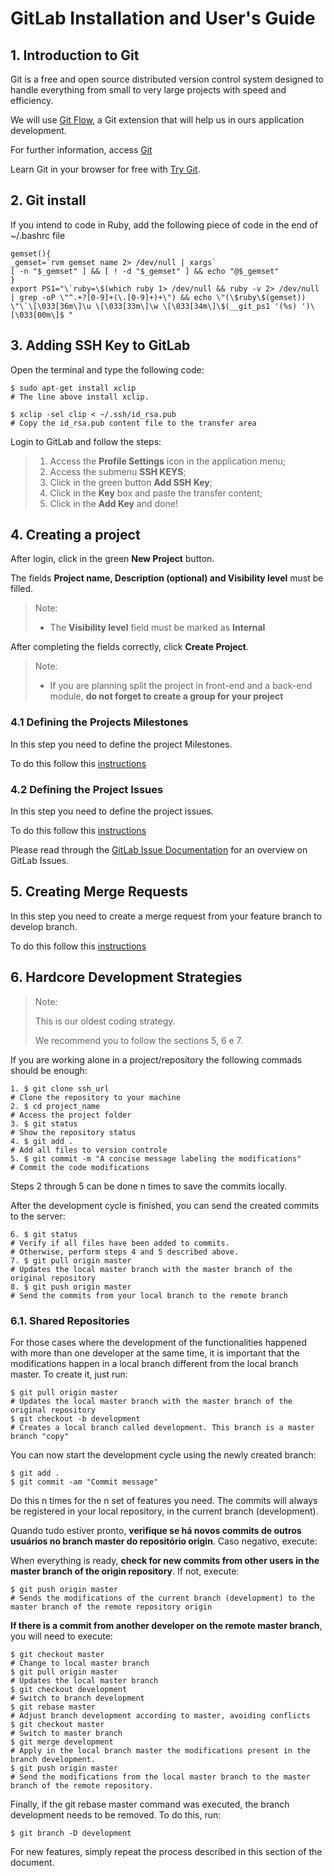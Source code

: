 # GitLab Installation and User's Guide

## 1. Introduction to Git

Git is a free and open source distributed version control system designed to handle everything from small to very large projects with speed and efficiency.

We will use [Git Flow](https://danielkummer.github.io/git-flow-cheatsheet/index.pt_BR.html), a Git extension that will help us in ours application development.

For further information, access [Git](https://git-scm.com/)

Learn Git in your browser for free with [Try Git](https://try.github.io/levels/1/challenges/1).

## 2. Git install

If you intend to code in Ruby, add the following piece of code in the end of ~/.bashrc file

    gemset(){
    _gemset=`rvm gemset name 2> /dev/null | xargs`
    [ -n "$_gemset" ] && [ ! -d "$_gemset" ] && echo "@$_gemset"
    }
    export PS1="\`ruby=\$(which ruby 1> /dev/null && ruby -v 2> /dev/null | grep -oP \"^.+?[0-9]+(\.[0-9]+)+\") && echo \"(\$ruby\$(gemset)) \"\`\[\033[36m\]\u \[\033[33m\]\w \[\033[34m\]\$(__git_ps1 '(%s) ')\[\033[00m\]$ "

## 3. Adding SSH Key to GitLab

Open the terminal and type the following code:

    $ sudo apt-get install xclip
    # The line above install xclip.

    $ xclip -sel clip < ~/.ssh/id_rsa.pub
    # Copy the id_rsa.pub content file to the transfer area

Login to GitLab and follow the steps:

> 1. Access the **Profile Settings** icon in the application menu;
> 2. Access the submenu **SSH KEYS**;
> 3. Click in the green button **Add SSH Key**;
> 4. Click in the **Key** box and paste the transfer content;
> 5. Click in the **Add Key** and done!

## 4. Creating a project

After login, click in the green **New Project** button.

The fields **Project name, Description (optional) and 
Visibility level** must be filled.

> Note:
> * The **Visibility level** field must be marked as **Internal**

After completing the fields correctly, click **Create Project**.

> Note:
> * If you are planning split the project in front-end and a back-end module, **do not forget to create a group for your project**
>

### 4.1 Defining the Projects Milestones

In this step you need to define the project Milestones.

To do this follow this [instructions](https://docs.gitlab.com/ce/user/project/milestones/)

### 4.2 Defining the Project Issues

In this step you need to define the project issues.

To do this follow this [instructions](https://docs.gitlab.com/ce/user/project/issues/create_new_issue.html)

Please read through the [GitLab Issue Documentation](https://docs.gitlab.com/ce/user/project/issues/index.html) for an overview on GitLab Issues.

## 5. Creating Merge Requests

In this step you need to create a merge request from your feature branch to develop branch.

To do this follow this [instructions](https://docs.gitlab.com/ee/gitlab-basics/add-merge-request.html)

## 6. Hardcore Development Strategies

> Note:
>
> This is our oldest coding strategy.
>
> We recommend you to follow the sections 5, 6 e 7.

If you are working alone in a project/repository the following commads should be enough:

    1. $ git clone ssh_url
    # Clone the repository to your machine
    2. $ cd project_name
    # Access the project folder
    3. $ git status
    # Show the repository status
    4. $ git add .
    # Add all files to version controle
    5. $ git commit -m "A concise message labeling the modifications"
    # Commit the code modifications

Steps 2 through 5 can be done n times to save the commits locally.

After the development cycle is finished, you can send the created commits to the server:

    6. $ git status
    # Verify if all files have been added to commits.
    # Otherwise, perform steps 4 and 5 described above.
    7. $ git pull origin master
    # Updates the local master branch with the master branch of the original repository
    8. $ git push origin master 
    # Send the commits from your local branch to the remote branch

### 6.1. Shared Repositories

For those cases where the development of the functionalities happened with more than one developer at the same time, it is important that the modifications happen in a local branch different from the local branch master. To create it, just run:

    $ git pull origin master
    # Updates the local master branch with the master branch of the original repository
    $ git checkout -b development
    # Creates a local branch called development. This branch is a master branch "copy"

You can now start the development cycle using the newly created branch:

    $ git add .
    $ git commit -am "Commit message"

Do this n times for the n set of features you need. The commits will always be registered in your local repository, in the current branch (development).

Quando tudo estiver pronto, **verifique se há novos commits de outros usuários no branch master do repositório origin**. Caso negativo, execute:

When everything is ready, **check for new commits from other users in the master branch of the origin repository**. If not, execute:

    $ git push origin master
    # Sends the modifications of the current branch (development) to the master branch of the remote repository origin

**If there is a commit from another developer on the remote master branch**, you will need to execute:

    $ git checkout master
    # Change to local master branch
    $ git pull origin master
    # Updates the local master branch
    $ git checkout development
    # Switch to branch development
    $ git rebase master
    # Adjust branch development according to master, avoiding conflicts
    $ git checkout master
    # Switch to master branch
    $ git merge development
    # Apply in the local branch master the modifications present in the branch development.
    $ git push origin master
    # Send the modifications from the local master branch to the master branch of the remote repository.

Finally, if the git rebase master command was executed, the branch development needs to be removed. To do this, run:

    $ git branch -D development

For new features, simply repeat the process described in this section of the document.